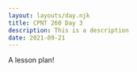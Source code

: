 ```yaml
---
layout: layouts/day.njk
title: CPNT 260 Day 3
description: This is a description
date: 2021-09-21
---
```


A lesson plan!